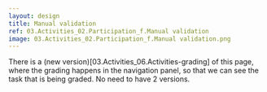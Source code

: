 ```yaml
---
layout: design
title: Manual validation
ref: 03.Activities_02.Participation_f.Manual validation
image: 03.Activities_02.Participation_f.Manual validation.png
---
```


There is a (new version)[03.Activities_06.Activities-grading] of this page, where the grading happens in the navigation panel, so that we can see the task that is being graded. No need to have 2 versions.
